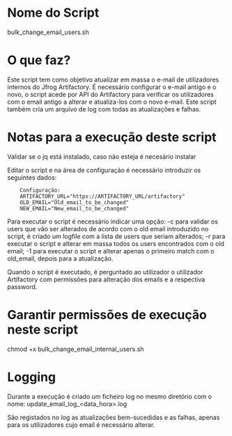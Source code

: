 # Nome do Script
bulk_change_email_users.sh

# O que faz?
Este script tem como objetivo atualizar em massa o e-mail de utilizadores internos do Jfrog Artifactory.
É necessário configurar o e-mail antigo e o novo, o script acede por API do Artifactory para verificar os utilizadores com o email antigo a alterar e atualiza-los com o novo e-mail.
Este script também cria um arquivo de log com todas as atualizações e falhas.


# Notas para a execução deste script
Validar se o jq está instalado, caso não esteja é necesário instalar

Editar o script e na área de configuração é necessário introduzir os seguintes dados:
        
        Configuração:
        ARTIFACTORY_URL="https://ARTIFACTORY_URL/artifactory"
        OLD_EMAIL="Old_email_to_be_changed"
        NEW_EMAIL="New_email_to_be_changed"

Para executar o script é necessário indicar uma opção:
        -c para validar os users que vão ser alterados de acordo com o old email introduzido no script, é criado um logfile com a lista de users que seriam alterados;
        -r para executar o script e alterar em massa todos os users encontrados com o old email;
        -1 para executar o script e alterar apenas o primeiro match com o old_email, depois para a atualização.
        
Quando o script é executado, é perguntado ao utilizador o utilizador Artifactory com permissões para alteração dos emails e a respectiva password.

# Garantir permissões de execução neste script
chmod +x bulk_change_email_internal_users.sh

# Logging
Durante a execução é criado um ficheiro log no mesmo diretório com o nome: update_email_log_<data_hora>.log

São registados no log as atualizações bem-sucedidas e as falhas, apenas para os utilizadores cujo email é necessário alterar.

